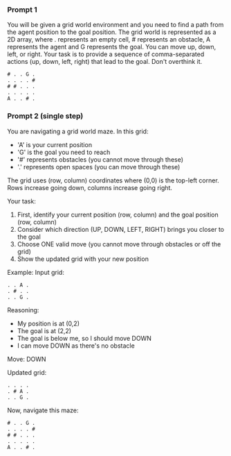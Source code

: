 
### Prompt 1

You will be given a grid world environment and you need to find a path from the agent position to the goal position. The grid world is represented as a 2D array, where . represents an empty cell, # represents an obstacle, A represents the agent and G represents the goal. You can move up, down, left, or right. Your task is to provide a sequence of comma-separated actions (up, down, left, right) that lead to the goal. Don't overthink it. 

```
# . . G .
. . . . #
# # . . .
. . . . .
A . . # .
```


### Prompt 2 (single step)

You are navigating a grid world maze. In this grid:
- 'A' is your current position
- 'G' is the goal you need to reach
- '#' represents obstacles (you cannot move through these)
- '.' represents open spaces (you can move through these)

The grid uses (row, column) coordinates where (0,0) is the top-left corner.
Rows increase going down, columns increase going right.

Your task:
1. First, identify your current position (row, column) and the goal position (row, column)
2. Consider which direction (UP, DOWN, LEFT, RIGHT) brings you closer to the goal
3. Choose ONE valid move (you cannot move through obstacles or off the grid)
4. Show the updated grid with your new position

Example:
Input grid:
```
. . A .
. # . .
. . G .
```

Reasoning:
- My position is at (0,2)
- The goal is at (2,2)
- The goal is below me, so I should move DOWN
- I can move DOWN as there's no obstacle

Move: DOWN

Updated grid:
```
. . . .
. # A .
. . G .
```

Now, navigate this maze:

```
# . . G .
. . . . #
# # . . .
. . . . .
A . . # .
```
